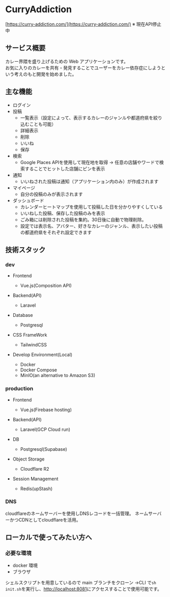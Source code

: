 # CurryAddiction

[https://curry-addiction.com/](https://curry-addiction.com/)
※ 現在API停止中

## サービス概要

カレー界隈を盛り上げるための Web アプリケーションです。<br>
お気に入りのカレーを共有・発見することでユーザーをカレー依存症にしようという考えのもと開発を始めました。

## 主な機能

- ログイン
- 投稿
  - 一覧表示（設定によって、表示するカレーのジャンルや都道府県を絞り込むことも可能）
  - 詳細表示
  - 削除
  - いいね
  - 保存
- 検索
  - Google Places APIを使用して現在地を取得 → 任意の店舗やワードで検索することでヒットした店舗にピンを表示
- 通知
  - いいねされた投稿は通知（アプリケーション内のみ）が作成されます
- マイページ
  - 自分の投稿のみが表示されます
- ダッシュボード
  - カレンダーヒートマップを使用して投稿した日を分かりやすくしている
  - いいねした投稿、保存した投稿のみを表示
  - ごみ箱には削除された投稿を集約。30日後に自動で物理削除。
  - 設定では表示名、アバター、好きなカレーのジャンル、表示したい投稿の都道府県をそれぞれ設定できます

## 技術スタック

### dev

- Frontend

  - Vue.js(Composition API)

- Backend(API)

  - Laravel

- Database

  - Postgresql

- CSS FrameWork
  - TailwindCSS
- Develop Environment(Local)
  - Docker
  - Docker Compose
  - MinIO(an alternative to Amazon S3)

### production

- Frontend
  - Vue.js(Firebase hosting)

- Backend(API)
  - Laravel(GCP Cloud run)

- DB
  - Postgresql(Supabase)

- Object Storage
  - Cloudflare R2

- Session Management
  - Redis(upStash)
 
### DNS
cloudflareのネームサーバーを使用しDNSレコードを一括管理。
ネームサーバーかつCDNとしてcloudflareを活用。

## ローカルで使ってみたい方へ

### 必要な環境

- docker 環境
- ブラウザ

シェルスクリプトを用意しているので main ブランチをクローン →CLI で`sh init.sh`を実行し、[http://localhost:8081](http://localhost:8081)にアクセスすることで使用可能です。
